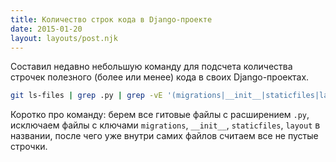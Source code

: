 ```yaml
---
title: Количество строк кода в Django-проекте
date: 2015-01-20
layout: layouts/post.njk
---
```

Составил недавно небольшую команду для подсчета количества строчек полезного (более или менее) кода в своих Django-проектах.

```bash
git ls-files | grep .py | grep -vE '(migrations|__init__|staticfiles|layout)' | xargs cat | grep -v ^\s*$ | wc -l
```

Коротко про команду: берем все гитовые файлы с расширением `.py`, исключаем файлы с ключами `migrations`, `__init__`, `staticfiles`, `layout` в названии, после чего уже внутри самих файлов считаем все не пустые строчки.
